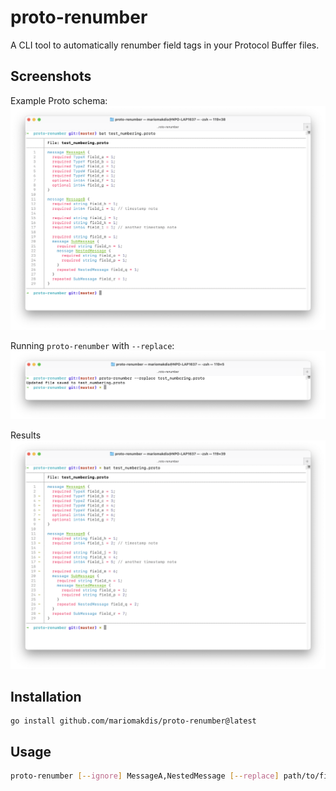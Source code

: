 # proto-renumber

A CLI tool to automatically renumber field tags in your Protocol Buffer files.

## Screenshots

Example Proto schema:
![img](/images/before.png)

Running `proto-renumber` with `--replace`:
![img](/images/command.png)

Results
![img](/images/after.png)

## Installation
```
go install github.com/mariomakdis/proto-renumber@latest
```

## Usage

```bash
proto-renumber [--ignore] MessageA,NestedMessage [--replace] path/to/file.proto
```
